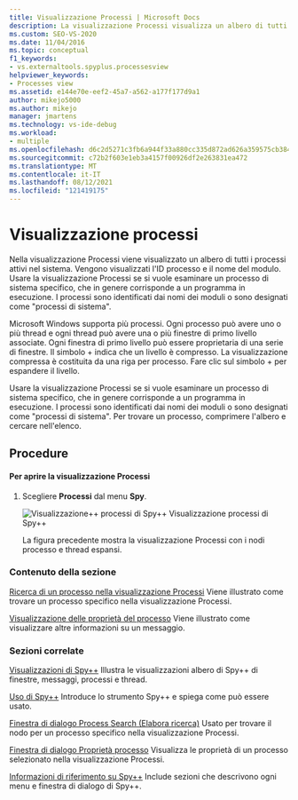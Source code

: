 ```yaml
---
title: Visualizzazione Processi | Microsoft Docs
description: La visualizzazione Processi visualizza un albero di tutti i processi attivi nel sistema. Informazioni sul contenuto e sull'uso e seguire i collegamenti ad altre informazioni.
ms.custom: SEO-VS-2020
ms.date: 11/04/2016
ms.topic: conceptual
f1_keywords:
- vs.externaltools.spyplus.processesview
helpviewer_keywords:
- Processes view
ms.assetid: e144e70e-eef2-45a7-a562-a177f177d9a1
author: mikejo5000
ms.author: mikejo
manager: jmartens
ms.technology: vs-ide-debug
ms.workload:
- multiple
ms.openlocfilehash: d6c2d5271c3fb6a944f33a880cc335d872ad626a359575cb3840a8a67bad26f6
ms.sourcegitcommit: c72b2f603e1eb3a4157f00926df2e263831ea472
ms.translationtype: MT
ms.contentlocale: it-IT
ms.lasthandoff: 08/12/2021
ms.locfileid: "121419175"
---
```

# <a name="processes-view"></a>Visualizzazione processi
Nella visualizzazione Processi viene visualizzato un albero di tutti i processi attivi nel sistema. Vengono visualizzati l'ID processo e il nome del modulo. Usare la visualizzazione Processi se si vuole esaminare un processo di sistema specifico, che in genere corrisponde a un programma in esecuzione. I processi sono identificati dai nomi dei moduli o sono designati come "processi di sistema".

 Microsoft Windows supporta più processi. Ogni processo può avere uno o più thread e ogni thread può avere una o più finestre di primo livello associate. Ogni finestra di primo livello può essere proprietaria di una serie di finestre. Il simbolo + indica che un livello è compresso. La visualizzazione compressa è costituita da una riga per processo. Fare clic sul simbolo + per espandere il livello.

 Usare la visualizzazione Processi se si vuole esaminare un processo di sistema specifico, che in genere corrisponde a un programma in esecuzione. I processi sono identificati dai nomi dei moduli o sono designati come "processi di sistema". Per trovare un processo, comprimere l'albero e cercare nell'elenco.

## <a name="procedures"></a>Procedure

#### <a name="to-open-the-processes-view"></a>Per aprire la visualizzazione Processi

1. Scegliere **Processi** dal menu **Spy**.

   ![Visualizzazione&#43;&#43; processi di Spy++](../debugger/media/spy--_processes.png "Spy++_Processes") Visualizzazione processi di Spy++

   La figura precedente mostra la visualizzazione Processi con i nodi processo e thread espansi.

### <a name="in-this-section"></a>Contenuto della sezione
 [Ricerca di un processo nella visualizzazione Processi](../debugger/how-to-search-for-a-process-in-processes-view.md) Viene illustrato come trovare un processo specifico nella visualizzazione Processi.

 [Visualizzazione delle proprietà del processo](../debugger/how-to-display-process-properties.md) Viene illustrato come visualizzare altre informazioni su un messaggio.

### <a name="related-sections"></a>Sezioni correlate
 [Visualizzazioni di Spy++](../debugger/spy-increment-views.md) Illustra le visualizzazioni albero di Spy++ di finestre, messaggi, processi e thread.

 [Uso di Spy++](../debugger/using-spy-increment.md) Introduce lo strumento Spy++ e spiega come può essere usato.

 [Finestra di dialogo Process Search (Elabora ricerca)](../debugger/process-search-dialog-box.md) Usato per trovare il nodo per un processo specifico nella visualizzazione Processi.

 [Finestra di dialogo Proprietà processo](../debugger/process-properties-dialog-box.md) Visualizza le proprietà di un processo selezionato nella visualizzazione Processi.

 [Informazioni di riferimento su Spy++](../debugger/spy-increment-reference.md) Include sezioni che descrivono ogni menu e finestra di dialogo di Spy++.